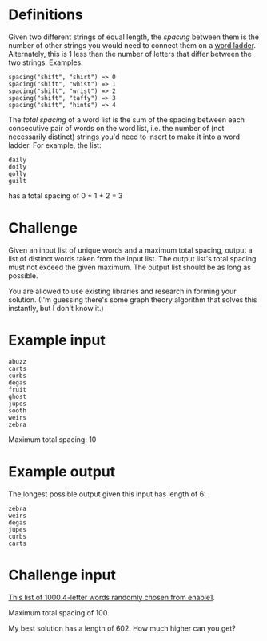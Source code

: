 # Definitions

Given two different strings of equal length, the *spacing* between them is the number of other strings you would need to connect them on a [word ladder](https://en.wikipedia.org/wiki/Word_ladder). Alternately, this is 1 less than the number of letters that differ between the two strings. Examples:

    spacing("shift", "shirt") => 0
    spacing("shift", "whist") => 1
    spacing("shift", "wrist") => 2
    spacing("shift", "taffy") => 3
    spacing("shift", "hints") => 4

The *total spacing* of a word list is the sum of the spacing between each consecutive pair of words on the word list, i.e. the number of (not necessarily distinct) strings you'd need to insert to make it into a word ladder. For example, the list:

    daily
    doily
    golly
    guilt

has a total spacing of 0 + 1 + 2 = 3

# Challenge

Given an input list of unique words and a maximum total spacing, output a list of distinct words taken from the input list. The output list's total spacing must not exceed the given maximum. The output list should be as long as possible.

You are allowed to use existing libraries and research in forming your solution. (I'm guessing there's some graph theory algorithm that solves this instantly, but I don't know it.)

# Example input

    abuzz
    carts
    curbs
    degas
    fruit
    ghost
    jupes
    sooth
    weirs
    zebra

Maximum total spacing: 10

# Example output

The longest possible output given this input has length of 6:

    zebra
    weirs
    degas
    jupes
    curbs
    carts

# Challenge input

[This list of 1000 4-letter words randomly chosen from enable1](https://gist.githubusercontent.com/cosmologicon/0a4448e8fdb79ee620a68ed131eac58e/raw/a8831d08019f73e7d5a52042e2c4afe6fea70011/363-hard-words.txt).

Maximum total spacing of 100.

My best solution has a length of 602. How much higher can you get?